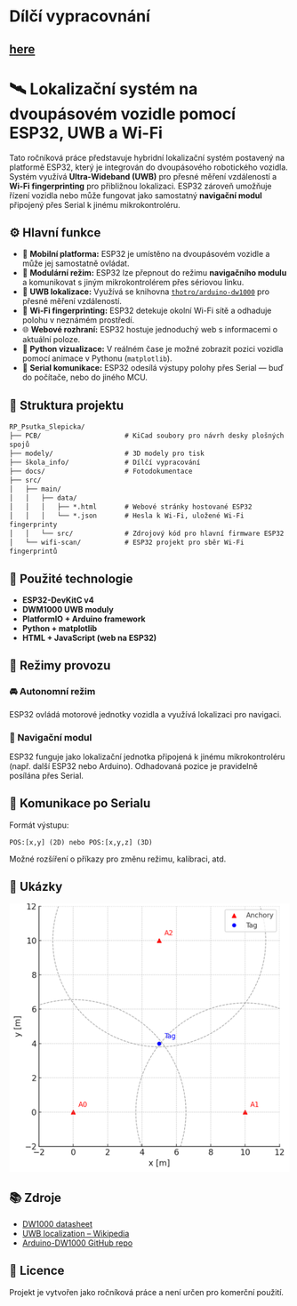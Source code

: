 # Dílčí vypracovnání
[here](škola_info/README.md)
---

# 🛰️ Lokalizační systém na dvoupásovém vozidle pomocí ESP32, UWB a Wi-Fi

Tato ročníková práce představuje hybridní lokalizační systém postavený na platformě ESP32, který je integrován do dvoupásového robotického vozidla. Systém využívá **Ultra-Wideband (UWB)** pro přesné měření vzdáleností a **Wi-Fi fingerprinting** pro přibližnou lokalizaci. ESP32 zároveň umožňuje řízení vozidla nebo může fungovat jako samostatný **navigační modul** připojený přes Serial k jinému mikrokontroléru.

## ⚙️ Hlavní funkce

- 🚗 **Mobilní platforma:** ESP32 je umístěno na dvoupásovém vozidle a může jej samostatně ovládat.
- 🔁 **Modulární režim:** ESP32 lze přepnout do režimu **navigačního modulu** a komunikovat s jiným mikrokontrolérem přes sériovou linku.
- 📡 **UWB lokalizace:** Využívá se knihovna [`thotro/arduino-dw1000`](https://github.com/thotro/arduino-dw1000) pro přesné měření vzdáleností.
- 📶 **Wi-Fi fingerprinting:** ESP32 detekuje okolní Wi-Fi sítě a odhaduje polohu v neznámém prostředí.
- 🌐 **Webové rozhraní:** ESP32 hostuje jednoduchý web s informacemi o aktuální poloze.
- 🐍 **Python vizualizace:** V reálném čase je možné zobrazit pozici vozidla pomocí animace v Pythonu (`matplotlib`).
- 🔌 **Serial komunikace:** ESP32 odesílá výstupy polohy přes Serial — buď do počítače, nebo do jiného MCU.

## 📁 Struktura projektu

```
RP_Psutka_Slepicka/
├── PCB/                     # KiCad soubory pro návrh desky plošných spojů
├── modely/                  # 3D modely pro tisk
├── škola_info/              # Dílčí vypracování
├── docs/                    # Fotodokumentace
├── src/
│   ├── main/
│   │   ├── data/
│   │   │   ├── *.html       # Webové stránky hostované ESP32
│   │   │   └── *.json       # Hesla k Wi-Fi, uložené Wi-Fi fingerprinty
│   │   └── src/             # Zdrojový kód pro hlavní firmware ESP32
│   └── wifi-scan/           # ESP32 projekt pro sběr Wi-Fi fingerprintů
```

## 🧰 Použité technologie

- **ESP32-DevKitC v4**
- **DWM1000 UWB moduly**
- **PlatformIO + Arduino framework**
- **Python + matplotlib**
- **HTML + JavaScript (web na ESP32)**

## 🔧 Režimy provozu

### 🚘 Autonomní režim
ESP32 ovládá motorové jednotky vozidla a využívá lokalizaci pro navigaci.

### 🔗 Navigační modul
ESP32 funguje jako lokalizační jednotka připojená k jinému mikrokontroléru (např. další ESP32 nebo Arduino). Odhadovaná pozice je pravidelně posílána přes Serial.

## 💬 Komunikace po Serialu

Formát výstupu:
```
POS:[x,y] (2D) nebo POS:[x,y,z] (3D)
```

Možné rozšíření o příkazy pro změnu režimu, kalibraci, atd.

## 📸 Ukázky

![UWB simulace](docs/uwb_viz.png)

## 📚 Zdroje

- [DW1000 datasheet](https://thetoolchain.com/mirror/dw1000/dw1000_user_manual_v2.05.pdf)
- [UWB localization – Wikipedia](https://en.wikipedia.org/wiki/Real-time_locating_system)
- [Arduino-DW1000 GitHub repo](https://github.com/thotro/arduino-dw1000)

## 📄 Licence

Projekt je vytvořen jako ročníková práce a není určen pro komerční použití.
